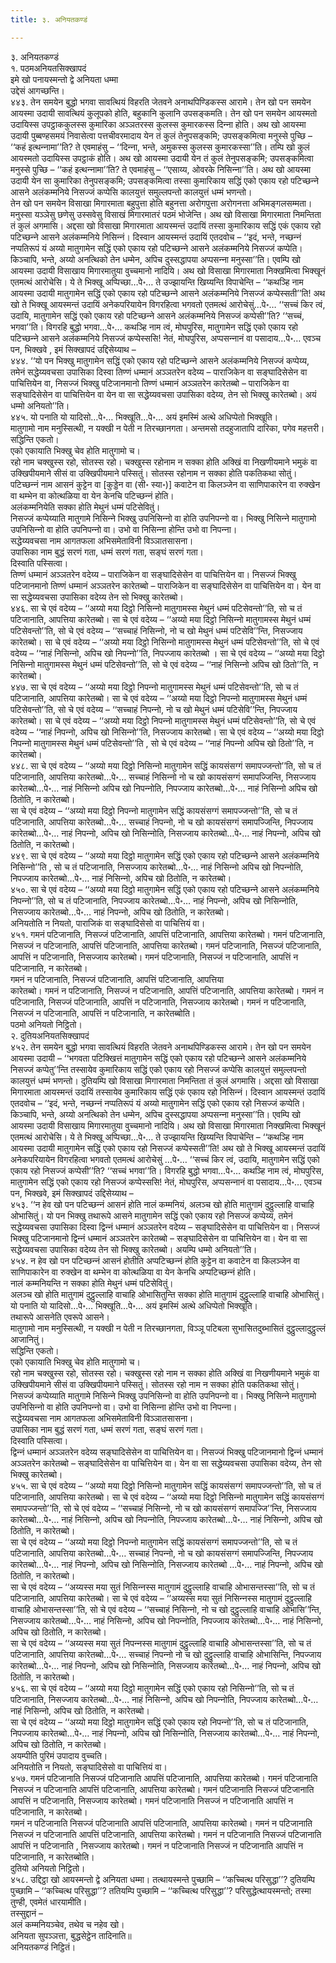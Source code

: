 ```yaml
---
title: ३. अनियतकण्डं

---
```

३. अनियतकण्डं  
१. पठमअनियतसिक्खापदं  
इमे खो पनायस्मन्तो द्वे अनियता धम्मा  
उद्देसं आगच्छन्ति।  
४४३. तेन समयेन बुद्धो भगवा सावत्थियं विहरति जेतवने अनाथपिण्डिकस्स आरामे। तेन खो पन समयेन आयस्मा उदायी सावत्थियं कुलूपको होति, बहुकानि कुलानि उपसङ्कमति। तेन खो पन समयेन आयस्मतो उदायिस्स उपट्ठाककुलस्स कुमारिका अञ्‍ञतरस्स कुलस्स कुमारकस्स दिन्‍ना होति। अथ खो आयस्मा उदायी पुब्बण्हसमयं निवासेत्वा पत्तचीवरमादाय येन तं कुलं तेनुपसङ्कमि; उपसङ्कमित्वा मनुस्से पुच्छि – ‘‘कहं इत्थन्‍नामा’’ति? ते एवमाहंसु – ‘‘दिन्‍ना, भन्ते, अमुकस्स कुलस्स कुमारकस्सा’’ति। तम्पि खो कुलं आयस्मतो उदायिस्स उपट्ठाकं होति। अथ खो आयस्मा उदायी येन तं कुलं तेनुपसङ्कमि; उपसङ्कमित्वा मनुस्से पुच्छि – ‘‘कहं इत्थन्‍नामा’’ति? ते एवमाहंसु – ‘‘एसाय्य, ओवरके निसिन्‍ना’’ति। अथ खो आयस्मा उदायी येन सा कुमारिका तेनुपसङ्कमि; उपसङ्कमित्वा तस्सा कुमारिकाय सद्धिं एको एकाय रहो पटिच्छन्‍ने आसने अलंकम्मनिये निसज्‍जं कप्पेसि कालयुत्तं समुल्‍लपन्तो कालयुत्तं धम्मं भणन्तो।  
तेन खो पन समयेन विसाखा मिगारमाता बहुपुत्ता होति बहुनत्ता अरोगपुत्ता अरोगनत्ता अभिमङ्गलसम्मता। मनुस्सा यञ्‍ञेसु छणेसु उस्सवेसु विसाखं मिगारमातरं पठमं भोजेन्ति। अथ खो विसाखा मिगारमाता निमन्तिता तं कुलं अगमासि। अद्दसा खो विसाखा मिगारमाता आयस्मन्तं उदायिं तस्सा कुमारिकाय सद्धिं एकं एकाय रहो पटिच्छन्‍ने आसने अलंकम्मनिये निसिन्‍नं। दिस्वान आयस्मन्तं उदायिं एतदवोच – ‘‘इदं, भन्ते, नच्छन्‍नं नप्पतिरूपं यं अय्यो मातुगामेन सद्धिं एको एकाय रहो पटिच्छन्‍ने आसने अलंकम्मनिये निसज्‍जं कप्पेति। किञ्‍चापि, भन्ते, अय्यो अनत्थिको तेन धम्मेन, अपिच दुस्सद्धापया अप्पसन्‍ना मनुस्सा’’ति। एवम्पि खो आयस्मा उदायी विसाखाय मिगारमातुया वुच्‍चमानो नादियि। अथ खो विसाखा मिगारमाता निक्खमित्वा भिक्खूनं एतमत्थं आरोचेसि। ये ते भिक्खू अप्पिच्छा…पे॰… ते उज्झायन्ति खिय्यन्ति विपाचेन्ति – ‘‘कथञ्हि नाम आयस्मा उदायी मातुगामेन सद्धिं एको एकाय रहो पटिच्छन्‍ने आसने अलंकम्मनिये निसज्‍जं कप्पेस्सती’’ति! अथ खो ते भिक्खू आयस्मन्तं उदायिं अनेकपरियायेन विगरहित्वा भगवतो एतमत्थं आरोचेसुं…पे॰… ‘‘सच्‍चं किर त्वं, उदायि, मातुगामेन सद्धिं एको एकाय रहो पटिच्छन्‍ने आसने अलंकम्मनिये निसज्‍जं कप्पेसी’’ति? ‘‘सच्‍चं, भगवा’’ति। विगरहि बुद्धो भगवा…पे॰… कथञ्हि नाम त्वं, मोघपुरिस, मातुगामेन सद्धिं एको एकाय रहो पटिच्छन्‍ने आसने अलंकम्मनिये निसज्‍जं कप्पेस्ससि! नेतं, मोघपुरिस, अप्पसन्‍नानं वा पसादाय…पे॰… एवञ्‍च पन, भिक्खवे , इमं सिक्खापदं उद्दिसेय्याथ –  
४४४. ‘‘यो पन भिक्खु मातुगामेन सद्धिं एको एकाय रहो पटिच्छन्‍ने आसने अलंकम्मनिये निसज्‍जं कप्पेय्य, तमेनं सद्धेय्यवचसा उपासिका दिस्वा तिण्णं धम्मानं अञ्‍ञतरेन वदेय्य – पाराजिकेन वा सङ्घादिसेसेन वा पाचित्तियेन वा, निसज्‍जं भिक्खु पटिजानमानो तिण्णं धम्मानं अञ्‍ञतरेन कारेतब्बो – पाराजिकेन वा सङ्घादिसेसेन वा पाचित्तियेन वा येन वा सा सद्धेय्यवचसा उपासिका वदेय्य, तेन सो भिक्खु कारेतब्बो। अयं धम्मो अनियतो’’ति।  
४४५. यो पनाति यो यादिसो…पे॰… भिक्खूति…पे॰… अयं इमस्मिं अत्थे अधिप्पेतो भिक्खूति।  
मातुगामो नाम मनुस्सित्थी, न यक्खी न पेती न तिरच्छानगता। अन्तमसो तदहुजातापि दारिका, पगेव महत्तरी।  
सद्धिन्ति एकतो।  
एको एकायाति भिक्खु चेव होति मातुगामो च।  
रहो नाम चक्खुस्स रहो, सोतस्स रहो। चक्खुस्स रहोनाम न सक्‍का होति अक्खिं वा निखणीयमाने भमुकं वा उक्खिपीयमाने सीसं वा उक्खिपीयमाने पस्सितुं। सोतस्स रहोनाम न सक्‍का होति पकतिकथा सोतुं।  
पटिच्छन्‍नं नाम आसनं कुट्टेन वा [कुड्डेन वा (सी॰ स्या॰)] कवाटेन वा किलञ्‍जेन वा साणिपाकारेन वा रुक्खेन वा थम्भेन वा कोत्थळिया वा येन केनचि पटिच्छन्‍नं होति।  
अलंकम्मनियेति सक्‍का होति मेथुनं धम्मं पटिसेवितुं।  
निसज्‍जं कप्पेय्याति मातुगामे निसिन्‍ने भिक्खु उपनिसिन्‍नो वा होति उपनिपन्‍नो वा। भिक्खु निसिन्‍ने मातुगामो उपनिसिन्‍नो वा होति उपनिपन्‍नो वा। उभो वा निसिन्‍ना होन्ति उभो वा निपन्‍ना।  
सद्धेय्यवचसा नाम आगतफला अभिसमेताविनी विञ्‍ञातसासना।  
उपासिका नाम बुद्धं सरणं गता, धम्मं सरणं गता, सङ्घं सरणं गता।  
दिस्वाति पस्सित्वा।  
तिण्णं धम्मानं अञ्‍ञतरेन वदेय्य – पाराजिकेन वा सङ्घादिसेसेन वा पाचित्तियेन वा। निसज्‍जं भिक्खु पटिजानमानो तिण्णं धम्मानं अञ्‍ञतरेन कारेतब्बो – पाराजिकेन वा सङ्घादिसेसेन वा पाचित्तियेन वा। येन वा सा सद्धेय्यवचसा उपासिका वदेय्य तेन सो भिक्खु कारेतब्बो।  
४४६. सा चे एवं वदेय्य – ‘‘अय्यो मया दिट्ठो निसिन्‍नो मातुगामस्स मेथुनं धम्मं पटिसेवन्तो’’ति, सो च तं पटिजानाति, आपत्तिया कारेतब्बो। सा चे एवं वदेय्य – ‘‘अय्यो मया दिट्ठो निसिन्‍नो मातुगामस्स मेथुनं धम्मं पटिसेवन्तो’’ति, सो चे एवं वदेय्य – ‘‘सच्‍चाहं निसिन्‍नो, नो च खो मेथुनं धम्मं पटिसेवि’’न्ति, निसज्‍जाय कारेतब्बो। सा चे एवं वदेय्य – ‘‘अय्यो मया दिट्ठो निसिन्‍नो मातुगामस्स मेथुनं धम्मं पटिसेवन्तो’’ति, सो चे एवं वदेय्य – ‘‘नाहं निसिन्‍नो, अपिच खो निपन्‍नो’’ति, निपज्‍जाय कारेतब्बो । सा चे एवं वदेय्य – ‘‘अय्यो मया दिट्ठो निसिन्‍नो मातुगामस्स मेथुनं धम्मं पटिसेवन्तो’’ति, सो चे एवं वदेय्य – ‘‘नाहं निसिन्‍नो अपिच खो ठितो’’ति, न कारेतब्बो।  
४४७. सा चे एवं वदेय्य – ‘‘अय्यो मया दिट्ठो निपन्‍नो मातुगामस्स मेथुनं धम्मं पटिसेवन्तो’’ति, सो च तं पटिजानाति, आपत्तिया कारेतब्बो। सा चे एवं वदेय्य – ‘‘अय्यो मया दिट्ठो निपन्‍नो मातुगामस्स मेथुनं धम्मं पटिसेवन्तो’’ति, सो चे एवं वदेय्य – ‘‘सच्‍चाहं निपन्‍नो, नो च खो मेथुनं धम्मं पटिसेवि’’न्ति, निपज्‍जाय कारेतब्बो। सा चे एवं वदेय्य – ‘‘अय्यो मया दिट्ठो निपन्‍नो मातुगामस्स मेथुनं धम्मं पटिसेवन्तो’’ति, सो चे एवं वदेय्य – ‘‘नाहं निपन्‍नो, अपिच खो निसिन्‍नो’’ति, निसज्‍जाय कारेतब्बो। सा चे एवं वदेय्य – ‘‘अय्यो मया दिट्ठो निपन्‍नो मातुगामस्स मेथुनं धम्मं पटिसेवन्तो’’ति , सो चे एवं वदेय्य – ‘‘नाहं निपन्‍नो अपिच खो ठितो’’ति, न कारेतब्बो।  
४४८. सा चे एवं वदेय्य – ‘‘अय्यो मया दिट्ठो निसिन्‍नो मातुगामेन सद्धिं कायसंसग्गं समापज्‍जन्तो’’ति, सो च तं पटिजानाति, आपत्तिया कारेतब्बो…पे॰… सच्‍चाहं निसिन्‍नो नो च खो कायसंसग्गं समापज्‍जिन्ति, निसज्‍जाय कारेतब्बो…पे॰… नाहं निसिन्‍नो अपिच खो निपन्‍नोति, निपज्‍जाय कारेतब्बो…पे॰… नाहं निसिन्‍नो अपिच खो ठितोति, न कारेतब्बो।  
सा चे एवं वदेय्य – ‘‘अय्यो मया दिट्ठो निपन्‍नो मातुगामेन सद्धिं कायसंसग्गं समापज्‍जन्तो’’ति, सो च तं पटिजानाति, आपत्तिया कारेतब्बो…पे॰… सच्‍चाहं निपन्‍नो, नो च खो कायसंसग्गं समापज्‍जिन्ति, निपज्‍जाय कारेतब्बो…पे॰… नाहं निपन्‍नो, अपिच खो निसिन्‍नोति, निसज्‍जाय कारेतब्बो…पे॰… नाहं निपन्‍नो, अपिच खो ठितोति, न कारेतब्बो।  
४४९. सा चे एवं वदेय्य – ‘‘अय्यो मया दिट्ठो मातुगामेन सद्धिं एको एकाय रहो पटिच्छन्‍ने आसने अलंकम्मनिये निसिन्‍नो’’ति , सो च तं पटिजानाति, निसज्‍जाय कारेतब्बो…पे॰… नाहं निसिन्‍नो अपिच खो निपन्‍नोति, निपज्‍जाय कारेतब्बो…पे॰… नाहं निसिन्‍नो, अपिच खो ठितोति, न कारेतब्बो।  
४५०. सा चे एवं वदेय्य – ‘‘अय्यो मया दिट्ठो मातुगामेन सद्धिं एको एकाय रहो पटिच्छन्‍ने आसने अलंकम्मनिये निपन्‍नो’’ति, सो च तं पटिजानाति, निपज्‍जाय कारेतब्बो…पे॰… नाहं निपन्‍नो, अपिच खो निसिन्‍नोति, निसज्‍जाय कारेतब्बो…पे॰… नाहं निपन्‍नो, अपिच खो ठितोति, न कारेतब्बो।  
अनियतोति न नियतो, पाराजिकं वा सङ्घादिसेसो वा पाचित्तियं वा।  
४५१. गमनं पटिजानाति, निसज्‍जं पटिजानाति, आपत्तिं पटिजानाति, आपत्तिया कारेतब्बो। गमनं पटिजानाति, निसज्‍जं न पटिजानाति, आपत्तिं पटिजानाति, आपत्तिया कारेतब्बो। गमनं पटिजानाति, निसज्‍जं पटिजानाति, आपत्तिं न पटिजानाति, निसज्‍जाय कारेतब्बो। गमनं पटिजानाति, निसज्‍जं न पटिजानाति, आपत्तिं न पटिजानाति, न कारेतब्बो।  
गमनं न पटिजानाति, निसज्‍जं पटिजानाति, आपत्तिं पटिजानाति, आपत्तिया  
कारेतब्बो। गमनं न पटिजानाति, निसज्‍जं न पटिजानाति, आपत्तिं पटिजानाति, आपत्तिया कारेतब्बो। गमनं न पटिजानाति, निसज्‍जं पटिजानाति, आपत्तिं न पटिजानाति, निसज्‍जाय कारेतब्बो। गमनं न पटिजानाति, निसज्‍जं न पटिजानाति, आपत्तिं न पटिजानाति, न कारेतब्बोति।  
पठमो अनियतो निट्ठितो।  
२. दुतियअनियतसिक्खापदं  
४५२. तेन समयेन बुद्धो भगवा सावत्थियं विहरति जेतवने अनाथपिण्डिकस्स आरामे। तेन खो पन समयेन आयस्मा उदायी – ‘‘भगवता पटिक्खित्तं मातुगामेन सद्धिं एको एकाय रहो पटिच्छन्‍ने आसने अलंकम्मनिये निसज्‍जं कप्पेतु’’न्ति तस्सायेव कुमारिकाय सद्धिं एको एकाय रहो निसज्‍जं कप्पेसि कालयुत्तं समुल्‍लपन्तो कालयुत्तं धम्मं भणन्तो। दुतियम्पि खो विसाखा मिगारमाता निमन्तिता तं कुलं अगमासि। अद्दसा खो विसाखा मिगारमाता आयस्मन्तं उदायिं तस्सायेव कुमारिकाय सद्धिं एकं एकाय रहो निसिन्‍नं। दिस्वान आयस्मन्तं उदायिं एतदवोच – ‘‘इदं, भन्ते, नच्छन्‍नं नप्पतिरूपं यं अय्यो मातुगामेन सद्धिं एको एकाय रहो निसज्‍जं कप्पेति। किञ्‍चापि, भन्ते, अय्यो अनत्थिको तेन धम्मेन, अपिच दुस्सद्धापया अप्पसन्‍ना मनुस्सा’’ति। एवम्पि खो आयस्मा उदायी विसाखाय मिगारमातुया वुच्‍चमानो नादियि। अथ खो विसाखा मिगारमाता निक्खमित्वा भिक्खूनं एतमत्थं आरोचेसि। ये ते भिक्खू अप्पिच्छा…पे॰… ते उज्झायन्ति खिय्यन्ति विपाचेन्ति – ‘‘कथञ्हि नाम आयस्मा उदायी मातुगामेन सद्धिं एको एकाय रहो निसज्‍जं कप्पेस्सती’’ति! अथ खो ते भिक्खू आयस्मन्तं उदायिं अनेकपरियायेन विगरहित्वा भगवतो एतमत्थं आरोचेसुं …पे॰… ‘‘सच्‍चं किर त्वं, उदायि, मातुगामेन सद्धिं एको एकाय रहो निसज्‍जं कप्पेसी’’ति? ‘‘सच्‍चं भगवा’’ति। विगरहि बुद्धो भगवा…पे॰… कथञ्हि नाम त्वं, मोघपुरिस, मातुगामेन सद्धिं एको एकाय रहो निसज्‍जं कप्पेस्ससि! नेतं, मोघपुरिस, अप्पसन्‍नानं वा पसादाय…पे॰… एवञ्‍च पन, भिक्खवे, इमं सिक्खापदं उद्दिसेय्याथ –  
४५३. ‘‘न हेव खो पन पटिच्छन्‍नं आसनं होति नालं कम्मनियं, अलञ्‍च खो होति मातुगामं दुट्ठुल्‍लाहि वाचाहि ओभासितुं। यो पन भिक्खु तथारूपे आसने मातुगामेन सद्धिं एको एकाय रहो निसज्‍जं कप्पेय्य, तमेनं सद्धेय्यवचसा उपासिका दिस्वा द्विन्‍नं धम्मानं अञ्‍ञतरेन वदेय्य – सङ्घादिसेसेन वा पाचित्तियेन वा। निसज्‍जं भिक्खु पटिजानमानो द्विन्‍नं धम्मानं अञ्‍ञतरेन कारेतब्बो – सङ्घादिसेसेन वा पाचित्तियेन वा। येन वा सा सद्धेय्यवचसा उपासिका वदेय्य तेन सो भिक्खु कारेतब्बो। अयम्पि धम्मो अनियतो’’ति।  
४५४. न हेव खो पन पटिच्छन्‍नं आसनं होतीति अप्पटिच्छन्‍नं होति कुट्टेन वा कवाटेन वा किलञ्‍जेन वा साणिपाकारेन वा रुक्खेन वा थम्भेन वा कोत्थळिया वा येन केनचि अप्पटिच्छन्‍नं होति।  
नालं कम्मनियन्ति न सक्‍का होति मेथुनं धम्मं पटिसेवितुं।  
अलञ्‍च खो होति मातुगामं दुट्ठुल्‍लाहि वाचाहि ओभासितुन्ति सक्‍का होति मातुगामं दुट्ठुल्‍लाहि वाचाहि ओभासितुं।  
यो पनाति यो यादिसो…पे॰… भिक्खूति…पे॰… अयं इमस्मिं अत्थे अधिप्पेतो भिक्खूति।  
तथारूपे आसनेति एवरूपे आसने।  
मातुगामो नाम मनुस्सित्थी, न यक्खी न पेती न तिरच्छानगता, विञ्‍ञू पटिबला सुभासितदुब्भासितं दुट्ठुल्‍लादुट्ठुल्‍लं आजानितुं।  
सद्धिन्ति एकतो।  
एको एकायाति भिक्खु चेव होति मातुगामो च।  
रहो नाम चक्खुस्स रहो, सोतस्स रहो। चक्खुस्स रहो नाम न सक्‍का होति अक्खिं वा निखणीयमाने भमुकं वा उक्खिपीयमाने सीसं वा उक्खिपीयमाने पस्सितुं। सोतस्स रहो नाम न सक्‍का होति पकतिकथा सोतुं।  
निसज्‍जं कप्पेय्याति मातुगामे निसिन्‍ने भिक्खु उपनिसिन्‍नो वा होति उपनिपन्‍नो वा। भिक्खु निसिन्‍ने मातुगामो उपनिसिन्‍नो वा होति उपनिपन्‍नो वा। उभो वा निसिन्‍ना होन्ति उभो वा निपन्‍ना।  
सद्धेय्यवचसा नाम आगतफला अभिसमेताविनी विञ्‍ञातसासना।  
उपासिका नाम बुद्धं सरणं गता, धम्मं सरणं गता, सङ्घं सरणं गता।  
दिस्वाति पस्सित्वा।  
द्विन्‍नं धम्मानं अञ्‍ञतरेन वदेय्य सङ्घादिसेसेन वा पाचित्तियेन वा। निसज्‍जं भिक्खु पटिजानमानो द्विन्‍नं धम्मानं अञ्‍ञतरेन कारेतब्बो – सङ्घादिसेसेन वा पाचित्तियेन वा। येन वा सा सद्धेय्यवचसा उपासिका वदेय्य, तेन सो भिक्खु कारेतब्बो।  
४५५. सा चे एवं वदेय्य – ‘‘अय्यो मया दिट्ठो निसिन्‍नो मातुगामेन सद्धिं कायसंसग्गं समापज्‍जन्तो’’ति, सो च तं पटिजानाति, आपत्तिया कारेतब्बो। सा चे एवं वदेय्य – ‘‘अय्यो मया दिट्ठो निसिन्‍नो मातुगामेन सद्धिं कायसंसग्गं समापज्‍जन्तो’’ति, सो चे एवं वदेय्य – ‘‘सच्‍चाहं निसिन्‍नो, नो च खो कायसंसग्गं समापज्‍जि’’न्ति, निसज्‍जाय कारेतब्बो…पे॰… नाहं निसिन्‍नो, अपिच खो निपन्‍नोति, निपज्‍जाय कारेतब्बो…पे॰… नाहं निसिन्‍नो, अपिच खो ठितोति, न कारेतब्बो।  
सा चे एवं वदेय्य – ‘‘अय्यो मया दिट्ठो निपन्‍नो मातुगामेन सद्धिं कायसंसग्गं समापज्‍जन्तो’’ति, सो च तं पटिजानाति, आपत्तिया कारेतब्बो…पे॰… सच्‍चाहं निपन्‍नो, नो च खो कायसंसग्गं समापज्‍जिन्ति, निपज्‍जाय कारेतब्बो…पे॰… नाहं निपन्‍नो, अपिच खो निसिन्‍नोति, निसज्‍जाय कारेतब्बो …पे॰… नाहं निपन्‍नो, अपिच खो ठितोति, न कारेतब्बो।  
सा चे एवं वदेय्य – ‘‘अय्यस्स मया सुतं निसिन्‍नस्स मातुगामं दुट्ठुल्‍लाहि वाचाहि ओभासन्तस्सा’’ति, सो च तं पटिजानाति, आपत्तिया कारेतब्बो। सा चे एवं वदेय्य – ‘‘अय्यस्स मया सुतं निसिन्‍नस्स मातुगामं दुट्ठुल्‍लाहि वाचाहि ओभासन्तस्सा’’ति, सो चे एवं वदेय्य – ‘‘सच्‍चाहं निसिन्‍नो, नो च खो दुट्ठुल्‍लाहि वाचाहि ओभासि’’न्ति, निसज्‍जाय कारेतब्बो…पे॰… नाहं निसिन्‍नो, अपिच खो निपन्‍नोति, निपज्‍जाय कारेतब्बो…पे॰… नाहं निसिन्‍नो, अपिच खो ठितोति, न कारेतब्बो।  
सा चे एवं वदेय्य – ‘‘अय्यस्स मया सुतं निपन्‍नस्स मातुगामं दुट्ठुल्‍लाहि वाचाहि ओभासन्तस्सा’’ति, सो च तं पटिजानाति, आपत्तिया कारेतब्बो…पे॰… सच्‍चाहं निपन्‍नो नो च खो दुट्ठुल्‍लाहि वाचाहि ओभासिन्ति, निपज्‍जाय कारेतब्बो…पे॰… नाहं निपन्‍नो, अपिच खो निसिन्‍नोति, निसज्‍जाय कारेतब्बो…पे॰… नाहं निपन्‍नो, अपिच खो ठितोति, न कारेतब्बो।  
४५६. सा चे एवं वदेय्य – ‘‘अय्यो मया दिट्ठो मातुगामेन सद्धिं एको एकाय रहो निसिन्‍नो’’ति, सो च तं पटिजानाति, निसज्‍जाय कारेतब्बो…पे॰… नाहं निसिन्‍नो, अपिच खो निपन्‍नोति, निपज्‍जाय कारेतब्बो…पे॰… नाहं निसिन्‍नो, अपिच खो ठितोति, न कारेतब्बो।  
सा चे एवं वदेय्य – ‘‘अय्यो मया दिट्ठो मातुगामेन सद्धिं एको एकाय रहो निपन्‍नो’’ति, सो च तं पटिजानाति, निपज्‍जाय कारेतब्बो…पे॰… नाहं निपन्‍नो, अपिच खो निसिन्‍नोति, निसज्‍जाय कारेतब्बो…पे॰… नाहं निपन्‍नो, अपिच खो ठितोति, न कारेतब्बो।  
अयम्पीति पुरिमं उपादाय वुच्‍चति।  
अनियतोति न नियतो, सङ्घादिसेसो वा पाचित्तियं वा।  
४५७. गमनं पटिजानाति निसज्‍जं पटिजानाति आपत्तिं पटिजानाति, आपत्तिया कारेतब्बो। गमनं पटिजानाति निसज्‍जं न पटिजानाति आपत्तिं पटिजानाति, आपत्तिया कारेतब्बो। गमनं पटिजानाति निसज्‍जं पटिजानाति आपत्तिं न पटिजानाति, निसज्‍जाय कारेतब्बो। गमनं पटिजानाति निसज्‍जं न पटिजानाति आपत्तिं न पटिजानाति, न कारेतब्बो।  
गमनं न पटिजानाति निसज्‍जं पटिजानाति आपत्तिं पटिजानाति, आपत्तिया कारेतब्बो। गमनं न पटिजानाति निसज्‍जं न पटिजानाति आपत्तिं पटिजानाति, आपत्तिया कारेतब्बो। गमनं न पटिजानाति निसज्‍जं पटिजानाति आपत्तिं न पटिजानाति , निसज्‍जाय कारेतब्बो। गमनं न पटिजानाति निसज्‍जं न पटिजानाति आपत्तिं न पटिजानाति, न कारेतब्बोति।  
दुतियो अनियतो निट्ठितो।  
४५८. उद्दिट्ठा खो आयस्मन्तो द्वे अनियता धम्मा। तत्थायस्मन्ते पुच्छामि – ‘‘कच्‍चित्थ परिसुद्धा’’? दुतियम्पि पुच्छामि – ‘‘कच्‍चित्थ परिसुद्धा’’? ततियम्पि पुच्छामि – ‘‘कच्‍चित्थ परिसुद्धा’’? परिसुद्धेत्थायस्मन्तो; तस्मा तुण्ही, एवमेतं धारयामीति।  
तस्सुद्दानं –  
अलं कम्मनियञ्‍चेव, तथेव च नहेव खो।  
अनियता सुपञ्‍ञत्ता, बुद्धसेट्ठेन तादिनाति॥  
अनियतकण्डं निट्ठितं।  